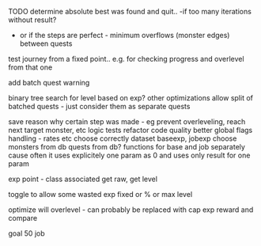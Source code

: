 TODO determine absolute best was found and quit.. 
-if too many iterations without result?
- or if the steps are perfect - minimum overflows (monster edges) between quests

test journey from a fixed point.. e.g. for checking progress and overlevel from that one

add batch quest warning

binary tree search for level based on exp? other optimizations
allow split of batched quests - just consider them as separate quests

save reason why certain step was made - eg prevent overleveling, reach next target monster, etc
logic tests
refactor
code quality
better global flags handling - rates etc
choose correctly dataset baseexp, jobexp
choose monsters from db
quests from db?
functions for base and job separately cause often it uses explicitely one param as 0 and uses only result for one param

exp point - class associated get raw, get level

toggle to allow some wasted exp fixed or % or max level

optimize will overlevel - can probably be replaced with cap exp reward and compare

goal 50 job
